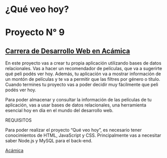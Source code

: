 # ¿Qué veo hoy?

# Proyecto N° 9

## [Carrera de Desarrollo Web en Acámica](https://www.acamica.com/desarrollo-web-full-stack 'titulo')

En este proyecto vas a crear tu propia aplicación utilizando bases de datos relacionales. Vas a hacer un recomendador de películas, que va a sugerirte qué peli podés ver hoy. Además, tu aplicación va a mostrar información de un montón de películas y te va a permitir que las filtres por género o título. Cuando termines tu proyecto vas a poder decidir muy fácilmente que peli podés ver hoy.

Para poder almacenar y consultar la información de las películas de tu aplicación, vas a usar bases de datos relacionales, una herramienta esencial hoy en día en el mundo del desarrollo web.

REQUISITOS

Para poder realizar el proyecto “Qué veo hoy”, es necesario tener conocimientos de HTML, JavaScript y CSS.
Principalmente vas a necesitar saber Node.js y MySQL para el back-end.

[Acámica](https://www.acamica.com/desarrollo-web-full-stack 'titulo')
